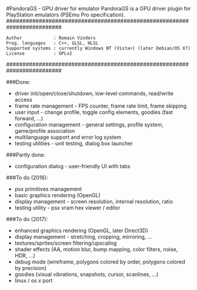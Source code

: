 #PandoraGS - GPU driver for emulator
PandoraGS is a GPU driver plugin for PlayStation emulators (PSEmu Pro specification).
#########################################################################

    Author            : Romain Vinders
    Prog. languages   : C++, GLSL, HLSL
    Supported systems : currently Windows NT (Vista+) (later Debian/OS X?)
    License           : GPLv2

#########################################################################

###Done:
* driver init/open/close/shutdown, low-level commands, read/write access
* frame rate management - FPS counter, frame rate limit, frame skipping
* user input - change profile, toggle config elements, goodies (fast forward, ...)
* configuration management - general settings, profile system, game/profile association
* multilanguage support and error log system
* testing utilities - unit testing, dialog box launcher

###Partly done:
* configuration dialog - user-friendly UI with tabs

###To do (2016):
* psx primitives management
* basic graphics rendering (OpenGL)
* display management - screen resolution, internal resolution, ratio
* testing utility - psx vram hex viewer / editor

###To do (2017):
* enhanced graphics rendering (OpenGL, later Direct3D)
* display management - stretching, cropping, mirroring, ...
* textures/sprites/screen filtering/upscaling
* shader effects (AA, motion blur, bump mapping, color filters, noise, HDR, ...)
* debug mode (wireframe, polygons colored by order, polygons colored by precision)
* goodies (visual vibrations, snapshots, cursor, scanlines, ...)
* linux / os x port

